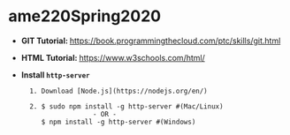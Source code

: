 # ame220Spring2020

- <b> GIT Tutorial: </b>
https://book.programmingthecloud.com/ptc/skills/git.html

- <b> HTML Tutorial: </b>
https://www.w3schools.com/html/


- <b>Install `http-server`</b>

        1. Download [Node.js](https://nodejs.org/en/)

        2. $ sudo npm install -g http-server #(Mac/Linux)
                        - OR -
           $ npm install -g http-server #(Windows) 
